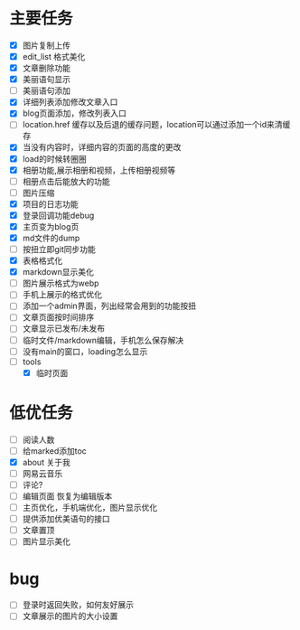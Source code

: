 # 主要任务
- [x] 图片复制上传
- [x] edit_list 格式美化
- [x] 文章删除功能
- [x] 美丽语句显示
- [ ] 美丽语句添加
- [x] 详细列表添加修改文章入口
- [x] blog页面添加，修改列表入口
- [ ] location.href 缓存以及后退的缓存问题，location可以通过添加一个id来清缓存
- [x] 当没有内容时，详细内容的页面的高度的更改
- [x] load的时候转圈圈
- [x] 相册功能,展示相册和视频，上传相册视频等
- [ ] 相册点击后能放大的功能
- [ ] 图片压缩
- [x] 项目的日志功能
- [x] 登录回调功能debug
- [x] 主页变为blog页
- [x] md文件的dump
- [ ] 按扭立即git同步功能
- [x] 表格格式化
- [x] markdown显示美化
- [ ] 图片展示格式为webp
- [ ] 手机上展示的格式优化
- [ ] 添加一个admin界面，列出经常会用到的功能按扭
- [ ] 文章页面按时间排序
- [ ] 文章显示已发布/未发布
- [ ] 临时文件/markdown编辑，手机怎么保存解决
- [ ] 没有main的窗口，loading怎么显示
- [ ] tools
	- [x] 临时页面

# 低优任务
- [ ] 阅读人数
- [ ] 给marked添加toc
- [x] about 关于我
- [ ] 网易云音乐
- [ ] 评论?
- [ ] 编辑页面 恢复为编辑版本
- [ ] 主页优化，手机端优化，图片显示优化
- [ ] 提供添加优美语句的接口
- [ ] 文章置顶
- [ ] 图片显示美化
# bug
- [ ] 登录时返回失败，如何友好展示
- [ ] 文章展示的图片的大小设置
